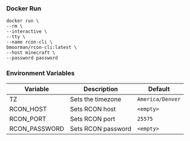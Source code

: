 ### Docker Run
```
docker run \
--rm \
--interactive \
--tty \
--name rcon-cli \
bmoorman/rcon-cli:latest \
--host minecraft \
--password password
```

### Environment Variables
|Variable|Description|Default|
|--------|-----------|-------|
|TZ|Sets the timezone|`America/Denver`|
|RCON_HOST|Sets RCON host|`<empty>`|
|RCON_PORT|Sets RCON port|`25575`|
|RCON_PASSWORD|Sets RCON password|`<empty>`|
